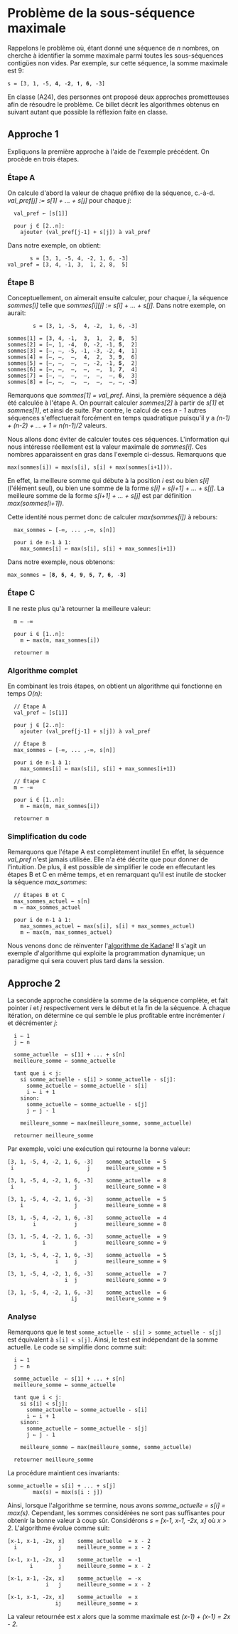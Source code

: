 # Problème de la sous-séquence maximale

Rappelons le problème où, étant donné une séquence de _n_ nombres, on cherche à identifier la somme maximale
parmi toutes les sous-séquences contigües non vides. Par exemple, sur cette séquence, la somme maximale est 9:

```
s = [3, 1, -5, 𝟒, -𝟐, 𝟏, 𝟔, -3]
```

En classe (A24), des personnes ont proposé deux approches prometteuses afin de résoudre le problème.
Ce billet décrit les algorithmes obtenus en suivant autant que possible la réflexion faite en classe.

## Approche 1

Expliquons la première approche à l'aide de l'exemple précédent. On procède en trois étapes.

### Étape A

On calcule d'abord la valeur de chaque préfixe de la séquence,
c.-à-d.   _val_pref[j] := s[1] + ... + s[j]_ pour chaque _j_:

```
  val_pref ← [s[1]]

  pour j ∈ [2..n]:
    ajouter (val_pref[j-1] + s[j]) à val_pref
```
Dans notre exemple, on obtient:

```
       s = [3, 1, -5, 4, -2, 1, 6, -3]
val_pref = [3, 4, -1, 3,  1, 2, 8,  5]
```

### Étape B

Conceptuellement, on aimerait ensuite calculer, pour chaque _i_,
la séquence _sommes[i]_ telle que _sommes[i][j] := s[i] + ... + s[j]_.
Dans notre exemple, on aurait:

```
        s = [3, 1, -5,  4, -2,  1, 6, -3]

sommes[1] = [3, 4, -1,  3,  1,  2, 𝟖,  5]
sommes[2] = [–, 1, -4,  0, -2, -1, 𝟓,  2]
sommes[3] = [–, –, -5, -1, -3, -2, 𝟒,  1]
sommes[4] = [–, –,  –,  4,  2,  3, 𝟗,  6]
sommes[5] = [–, –,  –,  –, -2, -1, 𝟓,  2]
sommes[6] = [–, –,  –,  –,  –,  1, 𝟕,  4]
sommes[7] = [–, –,  –,  –,  –,  –, 𝟔,  3]
sommes[8] = [–, –,  –,  –,  –,  –, –, -𝟑]
```

Remarquons que _sommes[1] = val_pref_. Ainsi, la première séquence a déjà été
calculée à l'étape A. On pourrait calculer _sommes[2]_ à partir de _s[1]_
et _sommes[1]_, et ainsi de suite.
Par contre, le calcul de ces _n - 1_ autres séquences s'effectuerait forcément
en temps quadratique puisqu'il y a _(n-1) + (n-2) + … + 1 = n(n-1)/2_ valeurs.

Nous allons donc éviter de calculer toutes ces séquences. L'information qui
nous intéresse réellement est la valeur maximale de _sommes[i]_. Ces nombres
apparaissent en gras dans l'exemple ci-dessus. Remarquons que

```
max(sommes[i]) = max(s[i], s[i] + max(sommes[i+1])).
```

En effet, la meilleure somme qui débute à la position _i_ est ou
bien _s[i]_ (l'élément seul), ou bien une somme de la forme
_s[i] + s[i+1] + … + s[j]_. La meilleure somme de la forme _s[i+1] + … + s[j]_
est par définition _max(sommes[i+1])_.

Cette identité nous permet donc de calculer _max(sommes[i])_ à rebours:

```
  max_sommes ← [-∞, ... ,-∞, s[n]]

  pour i de n-1 à 1:
    max_sommes[i] ← max(s[i], s[i] + max_sommes[i+1])
```

Dans notre exemple, nous obtenons:

```
max_sommes = [𝟖, 𝟓, 𝟒, 𝟗, 𝟓, 𝟕, 𝟔, -𝟑]
```

### Étape C

Il ne reste plus qu'à retourner la meilleure valeur:

```
  m ← -∞

  pour i ∈ [1..n]:
    m ← max(m, max_sommes[i])

  retourner m
```

### Algorithme complet

En combinant les trois étapes, on obtient un algorithme qui fonctionne en temps _O(n)_:

```
  // Étape A
  val_pref ← [s[1]]

  pour j ∈ [2..n]:
    ajouter (val_pref[j-1] + s[j]) à val_pref

  // Étape B
  max_sommes ← [-∞, ... ,-∞, s[n]]

  pour i de n-1 à 1:
    max_sommes[i] ← max(s[i], s[i] + max_sommes[i+1])

  // Étape C
  m ← -∞

  pour i ∈ [1..n]:
    m ← max(m, max_sommes[i])

  retourner m
```

### Simplification du code

Remarquons que l'étape A est complètement inutile! En effet, la séquence _val_pref_ n'est
jamais utilisée. Elle n'a été décrite que pour donner de l'intuition.
De plus, il est possible de simplifier le code en effecutant les étapes B et C
en même temps, et en remarquant qu'il est inutile de stocker la séquence _max_sommes_:

```
  // Étapes B et C
  max_sommes_actuel ← s[n]
  m ← max_sommes_actuel

  pour i de n-1 à 1:
    max_sommes_actuel ← max(s[i], s[i] + max_sommes_actuel)
    m ← max(m, max_sommes_actuel)
```

Nous venons donc de réinventer l'[algorithme de Kadane](https://en.wikipedia.org/wiki/Maximum_subarray_problem#Kadane's_algorithm)!
Il s'agit un exemple d'algorithme qui exploite la programmation dynamique; un paradigme qui sera couvert plus tard dans la
session.

## Approche 2

La seconde approche considère la somme de la séquence complète, et fait pointer _i_ et _j_
respectivement vers le début et la fin de la séquence. À chaque itération, on détermine
ce qui semble le plus profitable entre incrémenter _i_ et décrémenter _j_:

```
  i ← 1
  j ← n

  somme_actuelle  ← s[1] + ... + s[n]
  meilleure_somme ← somme_actuelle

  tant que i < j:
    si somme_actuelle - s[i] > somme_actuelle - s[j]:
      somme_actuelle ← somme_actuelle - s[i]
      i ← i + 1
    sinon:
      somme_actuelle ← somme_actuelle - s[j]
      j ← j - 1

    meilleure_somme ← max(meilleure_somme, somme_actuelle)

  retourner meilleure_somme
```

Par exemple, voici une exécution qui retourne la bonne valeur:

```
[3, 1, -5, 4, -2, 1, 6, -3]    somme_actuelle  = 5
 i                       j     meilleure_somme = 5

[3, 1, -5, 4, -2, 1, 6, -3]    somme_actuelle  = 8
 i                   j         meilleure_somme = 8

[3, 1, -5, 4, -2, 1, 6, -3]    somme_actuelle  = 5
    i                j         meilleure_somme = 8

[3, 1, -5, 4, -2, 1, 6, -3]    somme_actuelle  = 4
        i            j         meilleure_somme = 8

[3, 1, -5, 4, -2, 1, 6, -3]    somme_actuelle  = 9
           i         j         meilleure_somme = 9

[3, 1, -5, 4, -2, 1, 6, -3]    somme_actuelle  = 5
               i     j         meilleure_somme = 9

[3, 1, -5, 4, -2, 1, 6, -3]    somme_actuelle  = 7
                  i  j         meilleure_somme = 9

[3, 1, -5, 4, -2, 1, 6, -3]    somme_actuelle  = 6
                    ij         meilleure_somme = 9
```

### Analyse

Remarquons que le test `somme_actuelle - s[i] > somme_actuelle - s[j]` est équivalent à
`s[i] < s[j]`. Ainsi, le test est indépendant de la somme actuelle. Le code
se simplifie donc comme suit:

```
  i ← 1
  j ← n

  somme_actuelle  ← s[1] + ... + s[n]
  meilleure_somme ← somme_actuelle

  tant que i < j:
    si s[i] < s[j]:
      somme_actuelle ← somme_actuelle - s[i]
      i ← i + 1
    sinon:
      somme_actuelle ← somme_actuelle - s[j]
      j ← j - 1

    meilleure_somme ← max(meilleure_somme, somme_actuelle)

  retourner meilleure_somme
```

La procédure maintient ces invariants:

```
somme_actuelle = s[i] + ... + s[j]
        max(s) = max(s[i : j])
```

Ainsi, lorsque l'algorithme se termine, nous avons _somme_actuelle = s[i] = max(s)_.
Cependant, les sommes considérées ne sont pas suffisantes pour
obtenir la bonne valeur à coup sûr. Considérons
_s = [x-1, x-1, -2x, x]_ où _x > 2_. L'algorithme évolue comme suit:

```
[x-1, x-1, -2x, x]    somme_actuelle  = x - 2
  i             j     meilleure_somme = x - 2

[x-1, x-1, -2x, x]    somme_actuelle  = -1
       i        j     meilleure_somme = x - 2

[x-1, x-1, -2x, x]    somme_actuelle  = -x
            i   j     meilleure_somme = x - 2

[x-1, x-1, -2x, x]    somme_actuelle  = x
               ij     meilleure_somme = x

```

La valeur retournée est _x_ alors que la somme maximale est _(x-1) + (x-1) = 2x - 2_.

